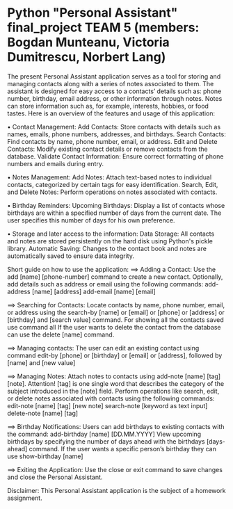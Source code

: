 # Python "Personal Assistant" final_project TEAM 5 (members: Bogdan Munteanu, Victoria Dumitrescu, Norbert Lang)

The present Personal Assistant application serves as a tool for storing and managing contacts along with a series of notes associated to them. The assistant is designed for easy access to a contacts’ details such as: phone number, birthday, email address, or other information through notes. Notes can store information such as, for example, interests, hobbies, or food tastes.
Here is an overview of the features and usage of this application:

• Contact Management:
Add Contacts: Store contacts with details such as names, emails, phone numbers, addresses, and birthdays.
Search Contacts: Find contacts by name, phone number, email, or address.
Edit and Delete Contacts: Modify existing contact details or remove contacts from the database.
Validate Contact Information: Ensure correct formatting of phone numbers and emails during entry.

• Notes Management:
Add Notes: Attach text-based notes to individual contacts, categorized by certain tags for easy identification.
Search, Edit, and Delete Notes: Perform operations on notes associated with contacts.

• Birthday Reminders:
Upcoming Birthdays: Display a list of contacts whose birthdays are within a specified number of days from the current date. The user specifies this number of days for his own preference.

• Storage and later access to the information:
Data Storage: All contacts and notes are stored persistently on the hard disk using Python's pickle library.
Automatic Saving: Changes to the contact book and notes are automatically saved to ensure data integrity.

Short guide on how to use the application:
==> Adding a Contact:
Use the add [name] [phone-number] command to create a new contact.
Optionally, add details such as address or email using the following commands:
add-address [name] [address]
add-email [name] [email]

==> Searching for Contacts:
Locate contacts by name, phone number, email, or address using the search-by [name] or [email] or [phone] or [address] or [birthday] and [search value] command.
For showing all the contacts saved use command all
If the user wants to delete the contact from the database can use the delete [name] command.

==> Managing contacts:
The user can edit an existing contact using command edit-by [phone] or [birthday] or [email] or [address], followed by [name] and [new value]

==> Managing Notes:
Attach notes to contacts using add-note [name] [tag] [note].
Attention! [tag] is one single word that describes the category of the subject introduced in the [note] field.
Perform operations like search, edit, or delete notes associated with contacts using the following commands:
edit-note [name] [tag] [new note]
search-note [keyword as text input]
delete-note [name] [tag]

==> Birthday Notifications:
Users can add birthdays to existing contacts with the command: add-birthday [name] [DD.MM.YYYY]
View upcoming birthdays by specifying the number of days ahead with the birthdays [days-ahead] command.
If the user wants a specific person’s birthday they can use show-birthday [name]

==> Exiting the Application:
Use the close or exit command to save changes and close the Personal Assistant.

Disclaimer:
This Personal Assistant application is the subject of a homework assignment.
